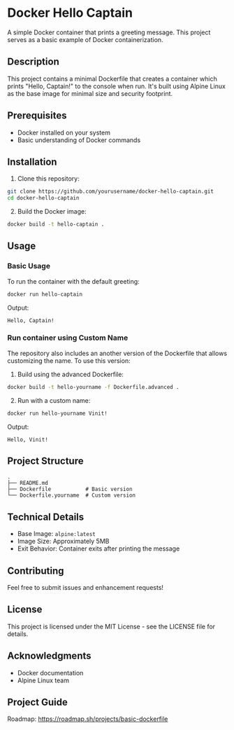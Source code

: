 # Docker Hello Captain

A simple Docker container that prints a greeting message. This project serves as a basic example of Docker containerization.

## Description

This project contains a minimal Dockerfile that creates a container which prints "Hello, Captain!" to the console when run. It's built using Alpine Linux as the base image for minimal size and security footprint.

## Prerequisites

- Docker installed on your system
- Basic understanding of Docker commands

## Installation

1. Clone this repository:
```bash
git clone https://github.com/yourusername/docker-hello-captain.git
cd docker-hello-captain
```

2. Build the Docker image:
```bash
docker build -t hello-captain .
```

## Usage

### Basic Usage
To run the container with the default greeting:
```bash
docker run hello-captain
```
Output:
```
Hello, Captain!
```

### Run container using Custom Name
The repository also includes an another version of the Dockerfile that allows customizing the name. To use this version:

1. Build using the advanced Dockerfile:
```bash
docker build -t hello-yourname -f Dockerfile.advanced .
```

2. Run with a custom name:
```bash
docker run hello-yourname Vinit!
```
Output:
```
Hello, Vinit!
```

## Project Structure
```
.
├── README.md
├── Dockerfile           # Basic version
└── Dockerfile.yourname  # Custom version
```

## Technical Details

- Base Image: `alpine:latest`
- Image Size: Approximately 5MB
- Exit Behavior: Container exits after printing the message

## Contributing

Feel free to submit issues and enhancement requests!

## License

This project is licensed under the MIT License - see the LICENSE file for details.

## Acknowledgments

- Docker documentation
- Alpine Linux team

## Project Guide
Roadmap: https://roadmap.sh/projects/basic-dockerfile
